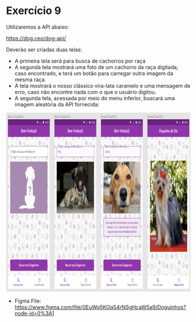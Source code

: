 # Exercício 9

Utilizaremos a API abaixo:

https://dog.ceo/dog-api/


Deverão ser criadas duas telas:

- A primeira tela será para busca de cachorros por raça
- A segunda tela mostrará uma foto de um cachorro da raça digitada, caso encontrado, e terá um botão para carregar outra imagem da mesma raça.
- A tela mostrará o nosso clássico vira-lata caramelo e uma mensagem de erro, caso não encontre nada com o que o usuário digitou.
- A segunda tela, acessada por meio do menu inferior, buscará uma imagem aleatória da API fornecida:

<img src="telas-app.png"  width="1500" height="490">

- Figma File: https://www.figma.com/file/0EuWq5KOqS4rNSgHcaW5a9/Doguinhos?node-id=0%3A1
